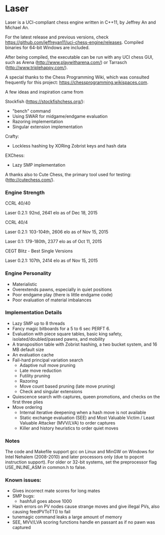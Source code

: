 # Laser
Laser is a UCI-compliant chess engine written in C++11, by Jeffrey An and Michael An.

For the latest release and previous versions, check https://github.com/jeffreyan11/uci-chess-engine/releases. Compiled binaries for 64-bit Windows are included.

After being compiled, the executable can be run with any UCI chess GUI, such as Arena (http://www.playwitharena.com/) or Tarrasch (http://www.triplehappy.com/).

A special thanks to the Chess Programming Wiki, which was consulted frequently for this project: https://chessprogramming.wikispaces.com.

A few ideas and inspiration came from

Stockfish (https://stockfishchess.org/):
- "bench" command
- Using SWAR for midgame/endgame evaluation
- Razoring implementation
- Singular extension implementation

Crafty:
- Lockless hashing by XORing Zobrist keys and hash data

EXChess:
- Lazy SMP implementation

A thanks also to Cute Chess, the primary tool used for testing: (http://cutechess.com/).


### Engine Strength
CCRL 40/40

Laser 0.2.1: 92nd, 2641 elo as of Dec 18, 2015

CCRL 40/4

Laser 0.2.1: 103-104th, 2606 elo as of Nov 15, 2015

Laser 0.1: 179-180th, 2377 elo as of Oct 11, 2015

CEGT Blitz - Best Single Versions

Laser 0.2.1: 107th, 2414 elo as of Nov 15, 2015


### Engine Personality
- Materialistic
- Overextends pawns, especially in quiet positions
- Poor endgame play (there is little endgame code)
- Poor evaluation of material imbalances


### Implementation Details
- Lazy SMP up to 8 threads
- Fancy magic bitboards for a 5 to 6 sec PERFT 6.
- Evaluation with piece square tables, basic king safety, isolated/doubled/passed pawns, and mobility
- A transposition table with Zobrist hashing, a two bucket system, and 16 MB default size
- An evaluation cache
- Fail-hard principal variation search
  - Adaptive null move pruning
  - Late move reduction
  - Futility pruning
  - Razoring
  - Move count based pruning (late move pruning)
  - Check and singular extensions
- Quiescence search with captures, queen promotions, and checks on the first three plies
- Move ordering
  - Internal iterative deepening when a hash move is not available
  - Static exchange evaluation (SEE) and Most Valuable Victim / Least Valuable Attacker (MVV/LVA) to order captures
  - Killer and history heuristics to order quiet moves


### Notes
The code and Makefile support gcc on Linux and MinGW on Windows for Intel Nehalem (2008-2010) and later processors only (due to popcnt instruction support). For older or 32-bit systems, set the preprocessor flag USE_INLINE_ASM in common.h to false.


### Known issues:
- Gives incorrect mate scores for long mates
- SMP bugs:
  - hashfull goes above 1000
- Hash errors on PV nodes cause strange moves and give illegal PVs, also causing feedPVToTT() to fail
- tunemagic command leaks a large amount of memory
- SEE, MVV/LVA scoring functions handle en passant as if no pawn was captured